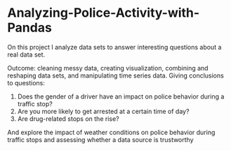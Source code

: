 # Analyzing-Police-Activity-with-Pandas
On this project I analyze data sets to answer interesting questions about a real data set.

Outcome: cleaning messy data, creating visualization, combining and reshaping data sets, and manipulating time series data. Giving conclusions to questions:
1. Does the gender of a driver have an impact on police behavior during a traffic stop?
2. Are you more likely to get arrested at a certain time of day?
3. Are drug-related stops on the rise?

And explore the impact of weather conditions on police behavior during traffic stops and assessing whether a data source is trustworthy
